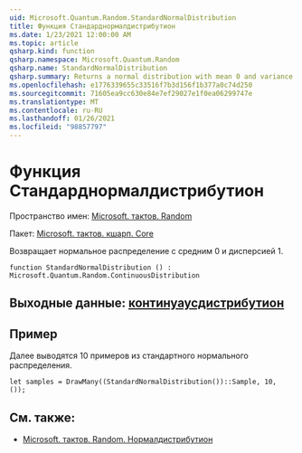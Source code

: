 ```yaml
---
uid: Microsoft.Quantum.Random.StandardNormalDistribution
title: Функция Стандарднормалдистрибутион
ms.date: 1/23/2021 12:00:00 AM
ms.topic: article
qsharp.kind: function
qsharp.namespace: Microsoft.Quantum.Random
qsharp.name: StandardNormalDistribution
qsharp.summary: Returns a normal distribution with mean 0 and variance 1.
ms.openlocfilehash: e1776339655c33516f7b3d156f1b377a0c74d250
ms.sourcegitcommit: 71605ea9cc630e84e7ef29027e1f0ea06299747e
ms.translationtype: MT
ms.contentlocale: ru-RU
ms.lasthandoff: 01/26/2021
ms.locfileid: "98857797"
---
```

# <a name="standardnormaldistribution-function"></a>Функция Стандарднормалдистрибутион

Пространство имен: [Microsoft. тактов. Random](xref:Microsoft.Quantum.Random)

Пакет: [Microsoft. тактов. кшарп. Core](https://nuget.org/packages/Microsoft.Quantum.QSharp.Core)


Возвращает нормальное распределение с средним 0 и дисперсией 1.

```qsharp
function StandardNormalDistribution () : Microsoft.Quantum.Random.ContinuousDistribution
```


## <a name="output--continuousdistribution"></a>Выходные данные: [континуаусдистрибутион](xref:Microsoft.Quantum.Random.ContinuousDistribution)



## <a name="example"></a>Пример

Далее выводятся 10 примеров из стандартного нормального распределения.

```qsharp
let samples = DrawMany((StandardNormalDistribution())::Sample, 10, ());
```

## <a name="see-also"></a>См. также:

- [Microsoft. тактов. Random. Нормалдистрибутион](xref:Microsoft.Quantum.Random.NormalDistribution)